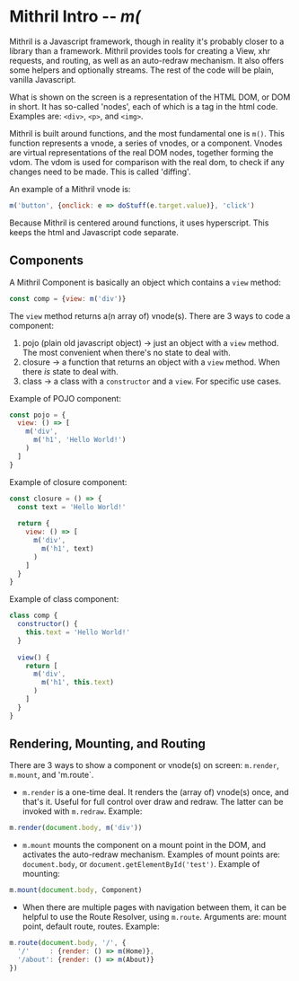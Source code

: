 # Mithril Intro -- _m(_
Mithril is a Javascript framework, though in reality it's probably closer to a library than a framework. Mithril provides tools for creating a View, xhr requests, and routing, as well as an auto-redraw mechanism. It also offers some helpers and optionally streams. The rest of the code will be plain, vanilla Javascript.

What is shown on the screen is a representation of the HTML DOM, or DOM in short. It has so-called 'nodes', each of which is a tag in the html code. Examples are: `<div>`, `<p>`, and `<img>`.

Mithril is built around functions, and the most fundamental one is `m()`. This function represents a vnode, a series of vnodes, or a component. Vnodes are virtual representations of the real DOM nodes, together forming the vdom. The vdom is used for comparison with the real dom, to check if any changes need to be made. This is called 'diffing'.

An example of a Mithril vnode is:
```js
m('button', {onclick: e => doStuff(e.target.value)}, 'click')
```
Because Mithril is centered around functions, it uses hyperscript. This keeps the html and Javascript code separate.

## Components
A Mithril Component is basically an object which contains a `view` method:
```js
const comp = {view: m('div')}
```
The `view` method returns a(n array of) vnode(s). There are 3 ways to code a component:
1. pojo (plain old javascript object) -> just an object with a `view` method. The most convenient when there's no state to deal with.
2. closure -> a function that returns an object with a `view` method. When there _is_ state to deal with.
3. class -> a class with a `constructor` and a `view`. For specific use cases.

Example of POJO component:
```js
const pojo = {
  view: () => [
    m('div',
      m('h1', 'Hello World!')
    )
  ]
}
```

Example of closure component:
```js
const closure = () => {
  const text = 'Hello World!'
  
  return {
    view: () => [
      m('div',
        m('h1', text)
      )
    ]
  }
}
```

Example of class component:
```js
class comp {
  constructor() {
    this.text = 'Hello World!'
  }
  
  view() {
    return [
      m('div',
        m('h1', this.text)
      )
    ]
  }
}
```

## Rendering, Mounting, and Routing
There are 3 ways to show a component or vnode(s) on screen: `m.render`, `m.mount`, and 'm.route`.
* `m.render` is a one-time deal. It renders the (array of) vnode(s) once, and that's it. Useful for full control over draw and redraw. The latter can be invoked with `m.redraw`. Example: 
```js
m.render(document.body, m('div'))
```
* `m.mount` mounts the component on a mount point in the DOM, and activates the auto-redraw mechanism. Examples of mount points are: `document.body`, or `document.getElementById('test')`. Example of mounting:
```js
m.mount(document.body, Component)
```
* When there are multiple pages with navigation between them, it can be helpful to use the Route Resolver, using `m.route`. Arguments are: mount point, default route, routes.
Example:
```js
m.route(document.body, '/', {
  '/'     : {render: () => m(Home)},
  '/about': {render: () => m(About)}
})
```
